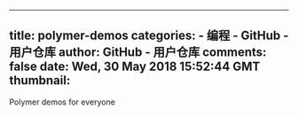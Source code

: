 
---
title: polymer-demos
categories: 
    - 编程
    - GitHub - 用户仓库
author: GitHub - 用户仓库
comments: false
date: Wed, 30 May 2018 15:52:44 GMT
thumbnail: 
---

<div>   
Polymer demos for everyone  
</div>
            
